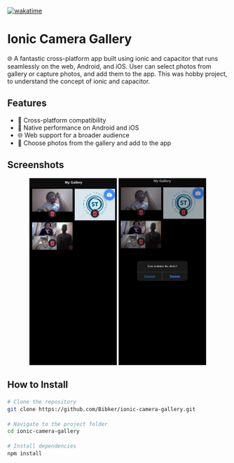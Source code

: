[![wakatime](https://wakatime.com/badge/user/558bdd52-529b-4833-baae-cac62f99ff8a/project/018e5cdc-a376-499a-b597-cb1f1c66ece4.svg)](https://wakatime.com/badge/user/558bdd52-529b-4833-baae-cac62f99ff8a/project/018e5cdc-a376-499a-b597-cb1f1c66ece4)
# Ionic Camera Gallery

🌐 A fantastic cross-platform app built using ionic and capacitor that runs seamlessly on the web, Android, and iOS.
User can select photos from gallery or capture photos, and add them to the app.
This was hobby project, to understand the concept of ionic and capacitor.

## Features

- 🚀 Cross-platform compatibility
- 📱 Native performance on Android and iOS
- 🌐 Web support for a broader audience
- 🔄 Choose photos from the gallery and add to the app

## Screenshots
  <p align="center">
    <img src="screenshots/1.png" alt="Screenshot " width="200"/>
    <img src="screenshots/2.png" alt="Screenshot " width="200"/>
  </p>


## How to Install

```bash
# Clone the repository
git clone https://github.com/Bibker/ionic-camera-gallery.git

# Navigate to the project folder
cd ionic-camera-gallery

# Install dependencies
npm install